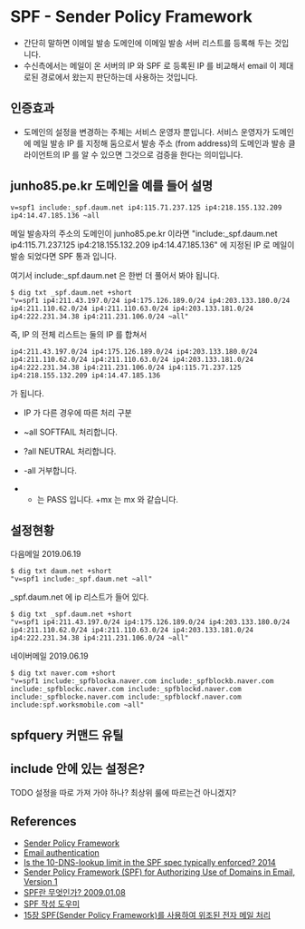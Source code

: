 # SPF - Sender Policy Framework
* 간단히 말하면 이메일 발송 도메인에 이메일 발송 서버 리스트를 등록해 두는 것입니다.
* 수신측에서는 메일이 온 서버의 IP 와 SPF 로 등록된 IP 를 비교해서 email 이 제대로된 경로에서 왔는지 판단하는데 사용하는 것입니다.

## 인증효과
* 도메인의 설정을 변경하는 주체는 서비스 운영자 뿐입니다. 서비스 운영자가 도메인에 메일 발송 IP 를 지정해 둠으로서 발송 주소 (from address)의 도메인과 발송 클라이언트의 IP 를 알 수 있으면 그것으로 검증을 한다는 의미입니다.

## junho85.pe.kr 도메인을 예를 들어 설명
```
v=spf1 include:_spf.daum.net ip4:115.71.237.125 ip4:218.155.132.209 ip4:14.47.185.136 ~all
```

메일 발송자의 주소의 도메인이 junho85.pe.kr 이라면 "include:_spf.daum.net ip4:115.71.237.125 ip4:218.155.132.209 ip4:14.47.185.136" 에 지정된 IP 로 메일이 발송 되었다면 SPF 통과 입니다.

여기서 include:_spf.daum.net 은 한번 더 풀어서 봐야 됩니다.
```
$ dig txt _spf.daum.net +short
"v=spf1 ip4:211.43.197.0/24 ip4:175.126.189.0/24 ip4:203.133.180.0/24 ip4:211.110.62.0/24 ip4:211.110.63.0/24 ip4:203.133.181.0/24 ip4:222.231.34.38 ip4:211.231.106.0/24 ~all"
```

즉, IP 의 전체 리스트는 둘의 IP 를 합쳐서
```
ip4:211.43.197.0/24 ip4:175.126.189.0/24 ip4:203.133.180.0/24 ip4:211.110.62.0/24 ip4:211.110.63.0/24 ip4:203.133.181.0/24 ip4:222.231.34.38 ip4:211.231.106.0/24 ip4:115.71.237.125 ip4:218.155.132.209 ip4:14.47.185.136
```
가 됩니다.

* IP 가 다른 경우에 따른 처리 구분
* ~all SOFTFAIL 처리합니다.
* ?all NEUTRAL 처리합니다. 
* -all 거부합니다.

* + 는 PASS 입니다. +mx 는 mx 와 같습니다.


## 설정현황
다음메일 2019.06.19
```
$ dig txt daum.net +short
"v=spf1 include:_spf.daum.net ~all"
```

_spf.daum.net 에 ip 리스트가 들어 있다.
```
$ dig txt _spf.daum.net +short
"v=spf1 ip4:211.43.197.0/24 ip4:175.126.189.0/24 ip4:203.133.180.0/24 ip4:211.110.62.0/24 ip4:211.110.63.0/24 ip4:203.133.181.0/24 ip4:222.231.34.38 ip4:211.231.106.0/24 ~all"
```

네이버메일 2019.06.19
```
$ dig txt naver.com +short
"v=spf1 include:_spfblocka.naver.com include:_spfblockb.naver.com include:_spfblockc.naver.com include:_spfblockd.naver.com include:_spfblocke.naver.com include:_spfblockf.naver.com include:spf.worksmobile.com ~all"
```

## spfquery 커맨드 유틸

## include 안에 있는 설정은?
TODO 설정을 따로 가져 가야 하나? 최상위 룰에 따르는건 아니겠지?

## References
* [Sender Policy Framework](https://en.wikipedia.org/wiki/Sender_Policy_Framework)
* [Email authentication](https://en.wikipedia.org/wiki/Email_authentication)
* [Is the 10-DNS-lookup limit in the SPF spec typically enforced? 2014](https://serverfault.com/questions/584708/is-the-10-dns-lookup-limit-in-the-spf-spec-typically-enforced)
* [Sender Policy Framework (SPF) for Authorizing Use of Domains in Email, Version 1](https://tools.ietf.org/html/rfc7208)
* [SPF란 무엇인가? 2009.01.08](https://yoonperl.tistory.com/36)
* [SPF 작성 도우미](https://spam.kisa.or.kr/white/sub3.do)
* [15장 SPF(Sender Policy Framework)를 사용하여 위조된 전자 메일 처리](https://docs.oracle.com/cd/E19957-01/820-0512/gdpno/index.html)